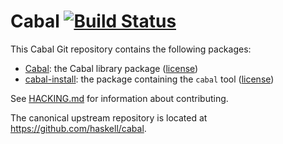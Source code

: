 # Cabal [![Build Status](https://secure.travis-ci.org/haskell/cabal.png?branch=master)](http://travis-ci.org/haskell/cabal)

This Cabal Git repository contains the following packages:

 * [Cabal](Cabal/README.md): the Cabal library package ([license](Cabal/LICENSE))
 * [cabal-install](cabal-install/README.md): the package containing the `cabal` tool ([license](cabal-install/LICENSE))

See [HACKING.md](HACKING.md) for information about contributing.

The canonical upstream repository is located at
https://github.com/haskell/cabal.
